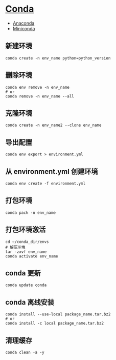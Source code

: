 # [Conda](https://docs.conda.io/en/latest/)

- [Anaconda](https://www.anaconda.com/)
- [Miniconda](https://docs.conda.io/projects/miniconda/en/latest/)

## 新建环境

```shell
conda create -n env_name python=python_version
```

## 删除环境

```shell
conda env remove -n env_name
# or
conda remove -n env_name --all
```

## 克隆环境

```shell
conda create -n env_name2 --clone env_name
```

## 导出配置

```shell
conda env export > environment.yml
```

## 从 environment.yml 创建环境

```shell
conda env create -f environment.yml
```

## 打包环境

```shell
conda pack -n env_name
```

## 打包环境激活

```shell
cd ~/conda_dir/envs
# 解压环境
tar -zxvf env_name
conda activate env_name
```

## conda 更新

```shell
conda update conda
```

## conda 离线安装

```shell
conda install --use-local package_name.tar.bz2
# or
conda install -c local package_name.tar.bz2
```

## 清理缓存

```shell
conda clean -a -y
```
